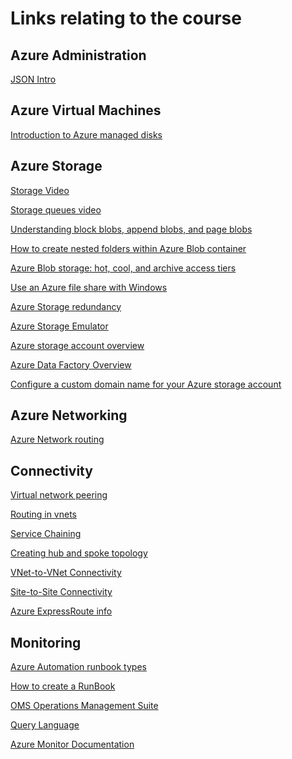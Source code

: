 # Links relating to the course

## Azure Administration

[JSON Intro](https://www.w3schools.com/js/js_json_intro.asp)

## Azure Virtual Machines
[Introduction to Azure managed disks](https://docs.microsoft.com/en-us/azure/virtual-machines/windows/managed-disks-overview)

## Azure Storage
[Storage Video](https://channel9.msdn.com/events/Build/2018/BRK2112?term=%22azure%20storage%22&sortBy=recent&lang-en=true&pageSize=15)

[Storage queues video](https://www.youtube.com/watch?v=Tu9WGaePtBA)

[Understanding block blobs, append blobs, and page blobs](https://docs.microsoft.com/en-us/rest/api/storageservices/understanding-block-blobs--append-blobs--and-page-blobs)

[How to create nested folders within Azure Blob container](https://fsou1.github.io/Nested_folders_with_azure_blob_storage/)

[Azure Blob storage: hot, cool, and archive access tiers](https://docs.microsoft.com/en-us/azure/storage/blobs/storage-blob-storage-tiers)

[Use an Azure file share with Windows](https://docs.microsoft.com/en-us/azure/storage/files/storage-how-to-use-files-windows#using-an-azure-file-share-with-windows)

[Azure Storage redundancy](https://docs.microsoft.com/en-us/azure/storage/common/storage-redundancy)

[Azure Storage Emulator](https://docs.microsoft.com/en-us/azure/storage/common/storage-use-emulator)

[Azure storage account overview](https://docs.microsoft.com/en-us/azure/storage/common/storage-account-overview)

[Azure Data Factory Overview](https://azure.microsoft.com/en-au/resources/videos/azure-data-factory-overview/)

[Configure a custom domain name for your Azure storage account](https://docs.microsoft.com/en-us/azure/storage/blobs/storage-custom-domain-name)


## Azure Networking

[Azure Network routing](https://docs.microsoft.com/en-us/azure/virtual-network/virtual-networks-udr-overview)

## Connectivity

[Virtual network peering](https://docs.microsoft.com/en-us/azure/virtual-network/virtual-network-peering-overview)

[Routing in vnets](https://docs.microsoft.com/en-us/azure/virtual-network/virtual-networks-udr-overview)  

[Service Chaining](https://docs.microsoft.com/en-us/azure/virtual-network/virtual-networks-udr-overview#user-defined)  

[Creating hub and spoke topology](https://docs.microsoft.com/en-us/azure/architecture/reference-architectures/hybrid-networking/hub-spoke?toc=%2fazure%2fvirtual-network%2ftoc.json)

[VNet-to-VNet Connectivity](https://docs.microsoft.com/en-us/azure/vpn-gateway/vpn-gateway-howto-vnet-vnet-resource-manager-portal#vnet-to-vnet)  

[Site-to-Site Connectivity](https://docs.microsoft.com/en-us/azure/vpn-gateway/vpn-gateway-howto-site-to-site-resource-manager-portal)

[Azure ExpressRoute info](https://docs.microsoft.com/en-us/azure/expressroute/expressroute-faqs)  

## Monitoring
[Azure Automation runbook types](https://docs.microsoft.com/en-us/azure/automation/automation-runbook-types)

[How to create a RunBook](https://docs.microsoft.com/en-us/azure/automation/automation-first-runbook-textual)

[OMS Operations Management Suite](https://azure.microsoft.com/en-au/resources/videos/operations-management-suite-oms-overview/)

[Query Language](https://docs.microsoft.com/en-us/azure/azure-monitor/log-query/query-language)

[Azure Monitor Documentation](https://docs.microsoft.com/en-us/azure/azure-monitor/)

[]()   

[]()

[]()    
